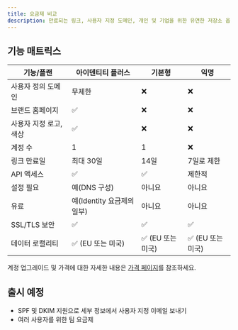 ```yaml
---
title: 요금제 비교
description: 만료되는 링크, 사용자 지정 도메인, 개인 및 기업을 위한 유연한 저장소 옵션으로 안전한 비밀 공유를 제공하는 풍부한 기능의 요금제를 비교해 보세요.
---
```



## 기능 매트릭스

| 기능/플랜 | 아이덴티티 플러스 | 기본형 | 익명 |
|---------|----------------|-------------------------|------------|
| 사용자 정의 도메인 | 무제한 | ❌ | ❌ |
| 브랜드 홈페이지 | ✅ | ❌ | ❌ |
| 사용자 지정 로고, 색상 | ✅ | ❌ | ❌ |
| 계정 수 | 1 | 1 | ❌ |
| 링크 만료일 | 최대 30일 | 14일 | 7일로 제한 |
| API 액세스 | ✅ | ✅ | 제한적 |
| 설정 필요 | 예(DNS 구성) | 아니요 | 아니요
| 유료 | 예(Identity 요금제의 일부) | 아니요 | 아니요 | 유료
SSL/TLS 보안 | ✅ | ✅ | ✅ | ✅ |
데이터 로캘리티 | ✅ (EU 또는 미국) | ✅ (EU 또는 미국) | ✅ (EU 또는 미국) | ✅ (EU 또는 미국) |


계정 업그레이드 및 가격에 대한 자세한 내용은 [가격 페이지](https://onetimesecret.com/pricing)를 참조하세요.


## 출시 예정

* SPF 및 DKIM 지원으로 세부 정보에서 사용자 지정 이메일 보내기
* 여러 사용자를 위한 팀 요금제
